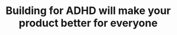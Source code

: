 ---
layout: bookmark
title: Building for ADHD will make your product better for everyone
tags:
  - Bookmarks
  - Accessibility
  - Resources
  - ADHD
created: '2023-07-19T06:46:57.520Z'
link: >-
  https://uxdesign.cc/building-for-adhd-will-make-your-product-better-for-everyone-795eb5bc9afa
id: 609460566
excerpt: >-
  Users with ADHD often suffer from an extreme lack of focus that can uncover
  hidden product issues.
image: https://miro.medium.com/v2/resize:fit:1200/1*lDeNw1csr4XpKsPDQP_VvQ.jpeg
---